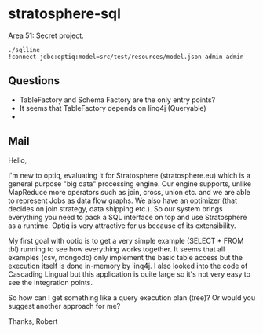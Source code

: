 stratosphere-sql
================

Area 51: Secret project.

```
./sqlline
!connect jdbc:optiq:model=src/test/resources/model.json admin admin
```


## Questions 
 * TableFactory and Schema Factory are the only entry points?
 * It seems that TableFactory depends on linq4j (Queryable)
 * 

## Mail

Hello,

I'm new to optiq, evaluating it for Stratosphere (stratosphere.eu) which is a general purpose "big data" processing engine.
Our engine supports, unlike MapReduce more operators such as join, cross, union etc. and we are able to represent Jobs as data flow graphs. We also have an optimizer (that decides on join strategy, data shipping etc.).
So our system brings everything you need to pack a SQL interface on top and use Stratosphere as a runtime.
Optiq is very attractive for us because of its extensibility.

My first goal with optiq is to get a very simple example (SELECT * FROM tbl) running to see how everything works together.
It seems that all examples (csv, mongodb) only implement the basic table access but the execution itself is done in-memory by linq4j.
I also looked into the code of Cascading Lingual but this application is quite large so it's not very easy to see the integration points.

So how can I get something like a query execution plan (tree)?
Or would you suggest another approach for me?


Thanks,
Robert


